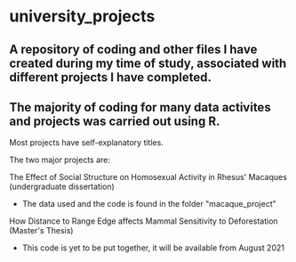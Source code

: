 # university_projects
A repository of coding and other files I have created during my time of study, associated with different projects I have completed.
-----
The majority of coding for many data activites and projects was carried out using R. 
-----
Most projects have self-explanatory titles.

The two major projects are:

The Effect of Social Structure on Homosexual Activity in Rhesus' Macaques (undergraduate dissertation)
- The data used and the code is found in the folder "macaque_project"

How Distance to Range Edge affects Mammal Sensitivity to Deforestation (Master's Thesis)
- This code is yet to be put together, it will be available from August 2021
